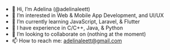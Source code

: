 - 👋 Hi, I’m Adelina (@adelinaleett)
- 👀 I’m interested in Web & Mobile App Development, and UI/UX
- 🌱 I’m currently learning JavaScript, Laravel, & Flutter
- 🧠 I have experience in C/C++, Java, & Python
- 💞️ I’m looking to collaborate on (nothing at the moment)
- 📫 How to reach me: adelinaleett@gmail.com

<!---
adelinaltt/adelinaltt is a ✨ special ✨ repository because its `README.md` (this file) appears on your GitHub profile.
You can click the Preview link to take a look at your changes.
--->
